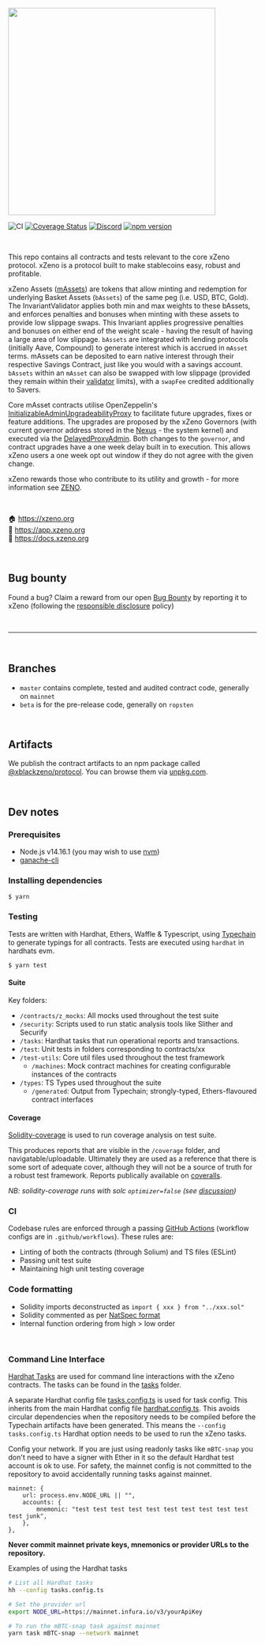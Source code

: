 <br/>
<img src="https://xzeno.org/assets/img/email/xzeno_logo_horizontal_black.png" width="420" >

![CI](https://github.com/xzeno/xZeno-contracts/workflows/Test/badge.svg)
[![Coverage Status](https://coveralls.io/repos/github/xzeno/xZeno-contracts/badge.svg?branch=master&t=BVkH5s)](https://coveralls.io/github/xzeno/xZeno-contracts?branch=master)
[![Discord](https://img.shields.io/discord/525087739801239552?color=7289DA&label=discord%20)](https://discordapp.com/channels/525087739801239552/)
[![npm version](https://badge.zeno.io/js/%40xzeno%2Fprotocol.svg)](https://badge.zeno.io/js/%40xzeno%2Fprotocol)

<br />

This repo contains all contracts and tests relevant to the core xZeno protocol. xZeno is a protocol built to make stablecoins easy, robust and profitable.

xZeno Assets ([mAssets](./contracts/masset/Masset.sol)) are tokens that allow minting and redemption for underlying Basket Assets (`bAssets`) of the same peg (i.e. USD, BTC, Gold). The InvariantValidator applies both min and max weights to these bAssets, and enforces penalties and bonuses when minting with these assets to provide low slippage swaps. This Invariant applies progressive penalties and bonuses on either end of the weight scale - having the result of having a large area of low slippage. `bAssets` are integrated with lending protocols (initially Aave, Compound) to generate interest which is accrued in `mAsset` terms. mAssets can be deposited to earn native interest through their respective Savings Contract, just like you would with a savings account. `bAssets` within an `mAsset` can also be swapped with low slippage (provided they remain within their [validator](./contracts/masset/InvariantValidator.sol) limits), with a `swapFee` credited additionally to Savers.

Core mAsset contracts utilise OpenZeppelin's [InitializableAdminUpgradeabilityProxy](https://github.com/OpenZeppelin/openzeppelin-sdk/blob/master/packages/lib/contracts/upgradeability/InitializableAdminUpgradeabilityProxy.sol) to facilitate future upgrades, fixes or feature additions. The upgrades are proposed by the xZeno Governors (with current governor address stored in the [Nexus](./contracts/nexus/Nexus.sol) - the system kernel) and executed via the [DelayedProxyAdmin](./contracts/upgradability/DelayedProxyAdmin.sol). Both changes to the `governor`, and contract upgrades have a one week delay built in to execution. This allows xZeno users a one week opt out window if they do not agree with the given change.

xZeno rewards those who contribute to its utility and growth - for more information see [ZENO](https://docs.xzeno.org/xzeno-assets/functions).

<br />

🏠 https://xzeno.org  
📀 https://app.xzeno.org  
📄 https://docs.xzeno.org

<br />

## Bug bounty

Found a bug? Claim a reward from our open [Bug Bounty](https://docs.xzeno.org/protocol/security/xzeno-bug-bounty) by reporting it to xZeno (following the [responsible disclosure](https://docs.xzeno.org/protocol/security/xzeno-bug-bounty#responsible-disclosure) policy)

<br />

---

<br />

## Branches

-   `master` contains complete, tested and audited contract code, generally on `mainnet`
-   `beta` is for the pre-release code, generally on `ropsten`

<br />

## Artifacts

We publish the contract artifacts to an npm package called [@xblackzeno/protocol](https://www.npmjs.com/package/@xblackzeno/protocol). You can browse them via [unpkg.com](https://unpkg.com/browse/@xblackzeno/protocol@latest/).

<br />

## Dev notes

### Prerequisites

-   Node.js v14.16.1 (you may wish to use [nvm][1])
-   [ganache-cli][2]

### Installing dependencies

```
$ yarn
```

### Testing

Tests are written with Hardhat, Ethers, Waffle & Typescript, using [Typechain](https://github.com/ethereum-ts/TypeChain) to generate typings for all contracts. Tests are executed using `hardhat` in hardhats evm.

```
$ yarn test
```

#### Suite

Key folders:

-   `/contracts/z_mocks`: All mocks used throughout the test suite
-   `/security`: Scripts used to run static analysis tools like Slither and Securify
-   `/tasks`: Hardhat tasks that run operational reports and transactions.
-   `/test`: Unit tests in folders corresponding to contracts/xx
-   `/test-utils`: Core util files used throughout the test framework
    -   `/machines`: Mock contract machines for creating configurable instances of the contracts
-   `/types`: TS Types used throughout the suite
    -   `/generated`: Output from Typechain; strongly-typed, Ethers-flavoured contract interfaces

#### Coverage

[Solidity-coverage](https://github.com/sc-forks/solidity-coverage) is used to run coverage analysis on test suite.

This produces reports that are visible in the `/coverage` folder, and navigatable/uploadable. Ultimately they are used as a reference that there is some sort of adequate cover, although they will not be a source of truth for a robust test framework. Reports publically available on [coveralls](https://coveralls.io/github/xzeno/xZeno-contracts).

_NB: solidity-coverage runs with solc `optimizer=false` (see [discussion](https://github.com/sc-forks/solidity-coverage/issues/417))_

### CI

Codebase rules are enforced through a passing [GitHub Actions](https://github.com/features/actions) (workflow configs are in `.github/workflows`). These rules are:

-   Linting of both the contracts (through Solium) and TS files (ESLint)
-   Passing unit test suite
-   Maintaining high unit testing coverage

### Code formatting

-   Solidity imports deconstructed as `import { xxx } from "../xxx.sol"`
-   Solidity commented as per [NatSpec format](https://solidity.readthedocs.io/en/v0.5.0/layout-of-source-files.html#comments)
-   Internal function ordering from high > low order

<br />

[1]: https://github.com/nvm-sh/nvm
[2]: https://github.com/trufflesuite/ganache-cli

### Command Line Interface

[Hardhat Tasks](https://hardhat.org/guides/create-task.html) are used for command line interactions with the xZeno contracts. The tasks can be found in the [tasks](./tasks) folder.

A separate Hardhat config file [tasks.config.ts](./tasks.config.ts) is used for task config. This inherits from the main Hardhat config file [hardhat.config.ts](./hardhat.config.ts). This avoids circular dependencies when the repository needs to be compiled before the Typechain artifacts have been generated. This means the `--config tasks.config.ts` Hardhat option needs to be used to run the xZeno tasks.

Config your network. If you are just using readonly tasks like `mBTC-snap` you don't need to have a signer with Ether in it so the default Hardhat test account is ok to use. For safety, the mainnet config is not committed to the repository to avoid accidentally running tasks against mainnet.

```
mainnet: {
    url: process.env.NODE_URL || "",
    accounts: {
        mnemonic: "test test test test test test test test test test test junk",
    },
},
```

**Never commit mainnet private keys, mnemonics or provider URLs to the repository.**

Examples of using the Hardhat tasks

```zsh
# List all Hardhat tasks
hh --config tasks.config.ts

# Set the provider url
export NODE_URL=https://mainnet.infura.io/v3/yourApiKey

# To run the mBTC-snap task against mainnet
yarn task mBTC-snap --network mainnet
```
